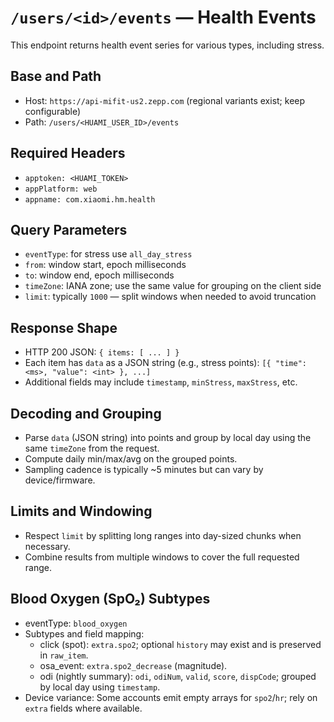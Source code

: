 # `/users/<id>/events` — Health Events

This endpoint returns health event series for various types, including stress.

## Base and Path
- Host: `https://api-mifit-us2.zepp.com` (regional variants exist; keep configurable)
- Path: `/users/<HUAMI_USER_ID>/events`

## Required Headers
- `apptoken: <HUAMI_TOKEN>`
- `appPlatform: web`
- `appname: com.xiaomi.hm.health`

## Query Parameters
- `eventType`: for stress use `all_day_stress`
- `from`: window start, epoch milliseconds
- `to`: window end, epoch milliseconds
- `timeZone`: IANA zone; use the same value for grouping on the client side
- `limit`: typically `1000` — split windows when needed to avoid truncation

## Response Shape
- HTTP 200 JSON: `{ items: [ ... ] }`
- Each item has `data` as a JSON string (e.g., stress points): `[{ "time": <ms>, "value": <int> }, ...]`
- Additional fields may include `timestamp`, `minStress`, `maxStress`, etc.

## Decoding and Grouping
- Parse `data` (JSON string) into points and group by local day using the same `timeZone` from the request.
- Compute daily min/max/avg on the grouped points.
- Sampling cadence is typically ~5 minutes but can vary by device/firmware.

## Limits and Windowing
- Respect `limit` by splitting long ranges into day-sized chunks when necessary.
- Combine results from multiple windows to cover the full requested range.

## Blood Oxygen (SpO₂) Subtypes
- eventType: `blood_oxygen`
- Subtypes and field mapping:
  - click (spot): `extra.spo2`; optional `history` may exist and is preserved in `raw_item`.
  - osa_event: `extra.spo2_decrease` (magnitude).
  - odi (nightly summary): `odi`, `odiNum`, `valid`, `score`, `dispCode`; grouped by local day using `timestamp`.
- Device variance: Some accounts emit empty arrays for `spo2`/`hr`; rely on `extra` fields where available.

